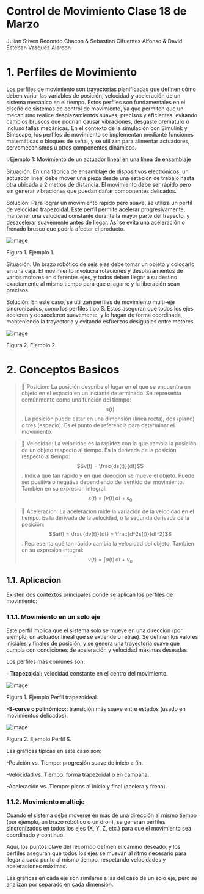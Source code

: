 # Control de Movimiento Clase 18 de Marzo
Julian Stiven Redondo Chacon & Sebastian Cifuentes Alfonso & David Esteban Vasquez Alarcon

# 1. Perfiles de Movimiento

Los perfiles de movimiento son trayectorias planificadas que definen cómo deben variar las variables de posición, velocidad y aceleración de un sistema mecánico en el tiempo. Estos perfiles son fundamentales en el diseño de sistemas de control de movimiento, ya que permiten que un mecanismo realice desplazamientos suaves, precisos y eficientes, evitando cambios bruscos que podrían causar vibraciones, desgaste prematuro o incluso fallas mecánicas. En el contexto de la simulación con Simulink y Simscape, los perfiles de movimiento se implementan mediante funciones matemáticas o bloques de señal, y se utilizan para alimentar actuadores, servomecanismos u otros componentes dinámicos.

💡Ejemplo 1: Movimiento de un actuador lineal en una línea de ensamblaje

Situación:
En una fábrica de ensamblaje de dispositivos electrónicos, un actuador lineal debe mover una pieza desde una estación de trabajo hasta otra ubicada a 2 metros de distancia. El movimiento debe ser rápido pero sin generar vibraciones que puedan dañar componentes delicados.

Solución:
Para lograr un movimiento rápido pero suave, se utiliza un perfil de velocidad trapezoidal. Este perfil permite acelerar progresivamente, mantener una velocidad constante durante la mayor parte del trayecto, y desacelerar suavemente antes de llegar. Así se evita una aceleración o frenado brusco que podría afectar el producto.

![image](https://github.com/user-attachments/assets/d921f6a0-6080-485e-94d9-b19c7d069d16)

Figura 1. Ejemplo 1.

Situación:
Un brazo robótico de seis ejes debe tomar un objeto y colocarlo en una caja. El movimiento involucra rotaciones y desplazamientos de varios motores en diferentes ejes, y todos deben llegar a su destino exactamente al mismo tiempo para que el agarre y la liberación sean precisos.

Solución:
En este caso, se utilizan perfiles de movimiento multi-eje sincronizados, como los perfiles tipo S. Estos aseguran que todos los ejes aceleren y desaceleren suavemente, y lo hagan de forma coordinada, manteniendo la trayectoria y evitando esfuerzos desiguales entre motores.

![image](https://github.com/user-attachments/assets/d947daf6-8a0e-4348-942b-77614af6ab2a)

Figura 2. Ejemplo 2.

# 2. Conceptos Basicos

>🔑 Posicion: La posición describe el lugar en el que se encuentra un objeto en el espacio en un instante determinado.
Se representa comúnmente como una función del tiempo: 
$$s(t)$$.
La posición puede estar en una dimensión (línea recta), dos (plano) o tres (espacio). Es el punto de referencia para determinar el movimiento.

>🔑 Velocidad: La velocidad es la rapidez con la que cambia la posición de un objeto respecto al tiempo.
Es la derivada de la posición respecto al tiempo:
$$v(t) = \frac{ds(t)}{dt}$$.
Indica qué tan rápido y en qué dirección se mueve el objeto. Puede ser positiva o negativa dependiendo del sentido del movimiento. Tambien en su expresion integral: $$s(t) = \int v(t) \, dt + s_0$$

>🔑 Aceleracion: La aceleración mide la variación de la velocidad en el tiempo. Es la derivada de la velocidad, o la segunda derivada de la posición:
$$a(t) = \frac{dv(t)}{dt} = \frac{d^2s(t)}{dt^2}$$. Representa qué tan rápido cambia la velocidad del objeto. Tambien en su expresion integral: $$v(t) = \int a(t) \, dt + v_0$$

## 1.1. Aplicacion 

Existen dos contextos principales donde se aplican los perfiles de movimiento:

### 1.1.1. Movimiento en un solo eje

Este perfil implica que el sistema solo se mueve en una dirección (por ejemplo, un actuador lineal que se extiende o retrae). Se definen los valores iniciales y finales de posición, y se genera una trayectoria suave que cumpla con condiciones de aceleración y velocidad máximas deseadas.

Los perfiles más comunes son:

**- Trapezoidal:** velocidad constante en el centro del movimiento.

![image](https://github.com/user-attachments/assets/c2830681-f136-4e85-a3b3-4a2812059857)

Figura 1. Ejemplo Perfil trapezoideal.

**-S-curve o polinómico:**: transición más suave entre estados (usado en movimientos delicados).

![image](https://github.com/user-attachments/assets/37514598-c13d-43cf-a613-1892e4248d40)

Figura 2. Ejemplo Perfil S.

Las gráficas típicas en este caso son:

-Posición vs. Tiempo: progresión suave de inicio a fin.

-Velocidad vs. Tiempo: forma trapezoidal o en campana.

-Aceleración vs. Tiempo: picos al inicio y final (acelera y frena).


### 1.1.2. Movimiento multieje

Cuando el sistema debe moverse en más de una dirección al mismo tiempo (por ejemplo, un brazo robótico o un dron), se generan perfiles sincronizados en todos los ejes (X, Y, Z, etc.) para que el movimiento sea coordinado y continuo.

Aquí, los puntos clave del recorrido definen el camino deseado, y los perfiles aseguran que todos los ejes se muevan al ritmo necesario para llegar a cada punto al mismo tiempo, respetando velocidades y aceleraciones máximas.

Las gráficas en cada eje son similares a las del caso de un solo eje, pero se analizan por separado en cada dimensión.
